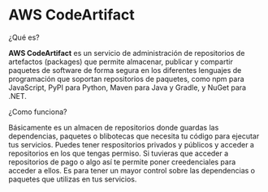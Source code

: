 # AWS CodeArtifact

¿Qué es?

**AWS CodeArtifact** es un servicio de administración de repositorios de artefactos (packages) que permite almacenar, publicar y compartir paquetes de software de forma segura en los diferentes lenguajes de programación que soportan repositorios de paquetes, como npm para JavaScript, PyPI para Python, Maven para Java y Gradle, y NuGet para .NET.

¿Como funciona?

Básicamente es un almacen de repositorios donde guardas las dependencias, paquetes o blibotecas que necesita tu código para ejecutar tus servicios. Puedes tener respositorios privados y públicos y acceder a repositorios en los que tengas permiso. Si tuvieras que acceder a repositorios de pago o algo así te permite poner creedenciales para acceder a ellos. Es para tener un mayor control sobre las dependencias o paquetes que utilizas en tus servicios.